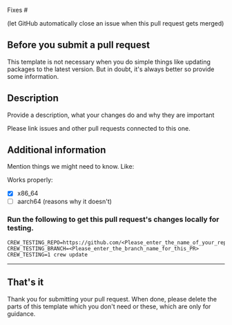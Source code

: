 Fixes #

(let GitHub automatically close an issue when this pull request gets merged)

## Before you submit a pull request
This template is not necessary when you do simple things like updating packages to the latest version. But in doubt, it's always better so provide some information.

## Description
Provide a description, what your changes do and why they are important

Please link issues and other pull requests connected to this one.

## Additional information
Mention things we might need to know. Like:

Works properly:
- [x] x86_64
- [ ] aarch64 (reasons why it doesn't)

### Run the following to get this pull request's changes locally for testing.
```
CREW_TESTING_REPO=https://github.com/<Please_enter_the_name_of_your_repo>/chromebrew.git CREW_TESTING_BRANCH=<Please_enter_the_branch_name_for_this_PR> CREW_TESTING=1 crew update
```
---

## That's it
Thank you for submitting your pull request.
When done, please delete the parts of this template which you don't need or these, which are only for guidance.
